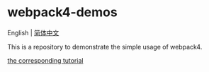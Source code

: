 # webpack4-demos

English | [简体中文](./README.zh-Hans.md)

This is a repository to demonstrate the simple usage of webpack4.

[the corresponding tutorial](https://modyqyw.github.io/front-end/webpack4/)
